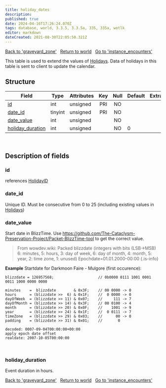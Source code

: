 ```yaml
---
title: holiday_dates
description: 
published: true
date: 2024-04-16T17:26:24.070Z
tags: database, world, 3.3.5, 3.3.5a, 335, 335a, wotlk
editor: markdown
dateCreated: 2021-08-30T22:05:50.321Z
---
```


<a href="https://trinitycore.info/en/database/335/world/graveyard_zone" class="mt-5 v-btn v-btn--depressed v-btn--flat v-btn--outlined theme--light v-size--default darkblue--text text--lighten-3"><span class="v-btn__content"><i aria-hidden="true" class="v-icon notranslate v-icon--left mdi mdi-arrow-left theme--light"></i><span>Back to 'graveyard_zone'</span></span></a>&nbsp;&nbsp;&nbsp;<a href="https://trinitycore.info/en/database/335/world/home" class="mt-5 v-btn v-btn--depressed v-btn--flat v-btn--outlined theme--light v-size--default darkblue--text text--lighten-3"><span class="v-btn__content"><i aria-hidden="true" class="v-icon notranslate v-icon--left mdi mdi-home-outline theme--light"></i><span>Return to world</span></span></a>&nbsp;&nbsp;&nbsp;<a href="https://trinitycore.info/en/database/335/world/instance_encounters" class="mt-5 v-btn v-btn--depressed v-btn--flat v-btn--outlined theme--light v-size--default darkblue--text text--lighten-3"><span class="v-btn__content"><span>Go to 'instance_encounters'</span><i aria-hidden="true" class="v-icon notranslate v-icon--right mdi mdi-arrow-right theme--light"></i></span></a>

This table is used to extend the values of [Holidays](/files/DBC/335/holidays). Data of holidays in this table is sent to client to update the calendar.

## Structure

| Field | Type | Attributes | Key | Null | Default | Extra | Comment |
| --- | --- | --- | :---: | :---: | --- | --- | --- |
| [id](#id-alt) | int | unsigned | PRI | NO |  |  |  |
| [date_id](#date_id) | tinyint | unsigned | PRI | NO |  |  |  |
| [date_value](#date_value) | int | unsigned |  | NO |  |  |  |
| [holiday_duration](#holiday_duration) | int | unsigned |  | NO | 0 |  |  |
&nbsp;
## Description of fields

### id <!-- {#id-alt} -->
references [HolidayID](/files/DBC/335/holidays#id)
&nbsp;

### date_id
Unique ID. Must be consecutive from 0 to 25 (including existing values in [Holidays](/files/DBC/335/holidays))
&nbsp;

### date_value
Start date in BlizzTime. Use https://github.com/The-Cataclysm-Preservation-Project/Packet-BlizzTime-tool to get the correct value.

> From wowdev.wiki:
> Packed blizzdate (integers with bits (LSB->MSB) 6: minutes, 5: hours, 3: day of week, 6: day of month, 4: month, 5: year, 2: time zone, 1: unused)
> Epochdate=01.01.2000-00:00
{.is-info}

**Example**
Startdate for Darkmoon Faire - Mulgore (first occurence):
```
blizzdate = 126957568;                    // 0b0000 0111 1001 0001 0011 1000 0000 0000

minutes    =  blizzdate        & 0x3F;    // 00 0000 -> 0
hours      = (blizzdate >>  6) & 0x1F;    //  0 0000 -> 0
dayOfWeek  = (blizzdate >> 11) & 0x07;    //     111 -> 7
dayOfMonth = (blizzdate >> 14) & 0x3F;    // 00 0100 -> 4
month      = (blizzdate >> 20) & 0x0F;    //    1001 -> 9
year       = (blizzdate >> 24) & 0x1F;    //  0 0111 -> 7
timeZone   = (blizzdate >> 29) & 0x03;    //      00 -> 0
padding    = (blizzdate >> 31) & 0x01;    //       0

decoded: 0007-09-04T00:00:00+00:00
apply epoch date offset
realdate: 2007-10-05T00:00:00
```
&nbsp;

### holiday_duration
Event duration in hours.
&nbsp;

<a href="https://trinitycore.info/en/database/335/world/graveyard_zone" class="mt-5 v-btn v-btn--depressed v-btn--flat v-btn--outlined theme--light v-size--default darkblue--text text--lighten-3"><span class="v-btn__content"><i aria-hidden="true" class="v-icon notranslate v-icon--left mdi mdi-arrow-left theme--light"></i><span>Back to 'graveyard_zone'</span></span></a>&nbsp;&nbsp;&nbsp;<a href="https://trinitycore.info/en/database/335/world/home" class="mt-5 v-btn v-btn--depressed v-btn--flat v-btn--outlined theme--light v-size--default darkblue--text text--lighten-3"><span class="v-btn__content"><i aria-hidden="true" class="v-icon notranslate v-icon--left mdi mdi-home-outline theme--light"></i><span>Return to world</span></span></a>&nbsp;&nbsp;&nbsp;<a href="https://trinitycore.info/en/database/335/world/instance_encounters" class="mt-5 v-btn v-btn--depressed v-btn--flat v-btn--outlined theme--light v-size--default darkblue--text text--lighten-3"><span class="v-btn__content"><span>Go to 'instance_encounters'</span><i aria-hidden="true" class="v-icon notranslate v-icon--right mdi mdi-arrow-right theme--light"></i></span></a>
